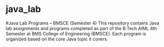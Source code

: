 # java_lab
#Java Lab Programs – BMSCE (Semester 4)
This repository contains Java lab assignments and programs completed as part of the B.Tech AIML 4th Semester at BMS College of Engineering (BMSCE). Each program is organized based on the core Java topic it covers.

